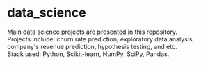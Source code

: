 # data_science
Main data science projects are presented in this repository.  
Projects include: churn rate prediction, exploratory data analysis, company's revenue prediction, hypothesis testing, and etc.  
Stack used: Python, Scikit-learn, NumPy, SciPy, Pandas.
